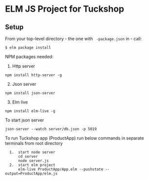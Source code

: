 # ELM JS Project for Tuckshop

## Setup

From your top-level directory - the one with `
-package.json` in - call:

```
$ elm package install
```

NPM packages needed:
1.  Http server
```
npm install http-server -g
```
2.  Json server
```
npm install json-server
```
3.  Elm live
```
npm install elm-live -g
```

To start json server 
```
json-server --watch server/db.json -p 5019
```

To run Tuckshop app (ProductApp) run below commands in separate terminals from root directory
```
  1.  start node server
      cd server
      node server.js
  2.  start elm project
      elm-live ProductApp/App.elm --pushstate --output=ProductApp/elm.js
```
